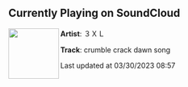 ## Currently Playing on SoundCloud

[<img align="left" width="100" src="https://i1.sndcdn.com/artworks-cO4s4kgzhMiW204n-Sdsu9w-t500x500.jpg">](https://soundcloud.com/triplexlarge/crumble-crack-dawn-song)

**Artist**: ３ＸＬ 

**Track**: crumble crack dawn song

Last updated at 03/30/2023 08:57

